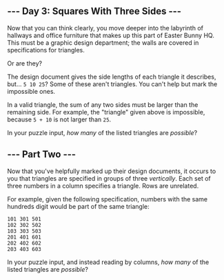 ## --- Day 3: Squares With Three Sides ---

Now that you can think clearly, you move deeper into the labyrinth of hallways and office furniture that makes up this part of Easter Bunny HQ. This must be a graphic design department; the walls are covered in specifications for triangles.

Or are they?

The design document gives the side lengths of each triangle it describes, but... `5 10 25`? Some of these aren't triangles. You can't help but mark the impossible ones.

In a valid triangle, the sum of any two sides must be larger than the remaining side. For example, the "triangle" given above is <span title="Unless it's on a sphere!">impossible</span>, because `5 + 10` is not larger than `25`.

In your puzzle input, _how many_ of the listed triangles are _possible_?

## --- Part Two ---

Now that you've helpfully marked up their design documents, it occurs to you that triangles are specified in groups of three _vertically_. Each set of three numbers in a column specifies a triangle. Rows are unrelated.

For example, given the following specification, numbers with the same hundreds digit would be part of the same triangle:

    101 301 501
    102 302 502
    103 303 503
    201 401 601
    202 402 602
    203 403 603

In your puzzle input, and instead reading by columns, _how many_ of the listed triangles are _possible_?